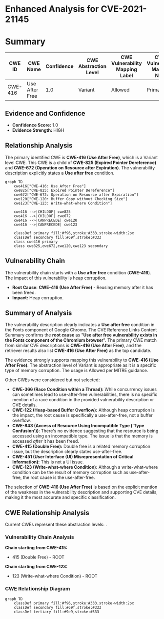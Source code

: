 # Enhanced Analysis for CVE-2021-21145

# Summary
| CWE ID | CWE Name | Confidence | CWE Abstraction Level | CWE Vulnerability Mapping Label | CWE-Vulnerability Mapping Notes |
|---|---|---|---|---|---|
| CWE-416 | Use After Free | 1.0 | Variant | Allowed | Primary CWE |

## Evidence and Confidence

*   **Confidence Score:** 1.0
*   **Evidence Strength:** HIGH

## Relationship Analysis
The primary identified CWE is **CWE-416 (Use After Free)**, which is a Variant level CWE. This CWE is a child of **CWE-825 (Expired Pointer Dereference)** and **CWE-672 (Operation on Resource after Expiration)**. The vulnerability description explicitly states a **Use after free** condition.

```mermaid
graph TD
    cwe416["CWE-416: Use After Free"]
    cwe825["CWE-825: Expired Pointer Dereference"]
    cwe672["CWE-672: Operation on Resource after Expiration"]
    cwe120["CWE-120: Buffer Copy without Checking Size"]
    cwe123["CWE-123: Write-what-where Condition"]

    cwe416 -->|CHILDOF| cwe825
    cwe416 -->|CHILDOF| cwe672
    cwe416 -->|CANPRECEDE| cwe120
    cwe416 -->|CANPRECEDE| cwe123

    classDef primary fill:#f96,stroke:#333,stroke-width:2px
    classDef secondary fill:#69f,stroke:#333
    class cwe416 primary
    class cwe825,cwe672,cwe120,cwe123 secondary
```

## Vulnerability Chain
The vulnerability chain starts with a **Use after free** condition (**CWE-416**). The impact of this vulnerability is heap corruption.
  - **Root Cause:** **CWE-416 (Use After Free)** - Reusing memory after it has been freed.
  - **Impact:** Heap corruption.

## Summary of Analysis
The vulnerability description clearly indicates a **Use after free** condition in the Fonts component of Google Chrome. The CVE Reference Links Content Summary confirms the **root cause** as "**Use after free vulnerability exists in the Fonts component of the Chromium browser**". The primary CWE match from similar CVE descriptions is **CWE-416 (Use After Free)**, and the retriever results also list **CWE-416 (Use After Free)** as the top candidate.

The evidence strongly supports mapping this vulnerability to **CWE-416 (Use After Free)**. The abstraction level of Variant is appropriate as it is a specific type of memory corruption. The usage is Allowed per MITRE guidance.

Other CWEs were considered but not selected:

*   **CWE-366 (Race Condition within a Thread):** While concurrency issues can sometimes lead to use-after-free vulnerabilities, there is no specific mention of a race condition in the provided vulnerability description or CVE details.
*   **CWE-122 (Heap-based Buffer Overflow):** Although heap corruption is the impact, the root cause is specifically a use-after-free, not a buffer overflow.
*   **CWE-843 (Access of Resource Using Incompatible Type ('Type Confusion'))**: There's no evidence suggesting that the resource is being accessed using an incompatible type. The issue is that the memory is accessed *after* it has been freed.
*   **CWE-415 (Double Free):** Double free is a related memory corruption issue, but the description clearly states use-after-free.
*   **CWE-451 (User Interface (UI) Misrepresentation of Critical Information):** This is not a UI issue.
*    **CWE-123 (Write-what-where Condition):** Although a write-what-where condition can be the result of memory corruption such as use-after-free, the root cause is the use-after-free.

The selection of **CWE-416 (Use After Free)** is based on the explicit mention of the weakness in the vulnerability description and supporting CVE details, making it the most accurate and specific classification.


## CWE Relationship Analysis

Current CWEs represent these abstraction levels: .


### Vulnerability Chain Analysis

**Chain starting from CWE-415:**
- 415 (Double Free) - ROOT


**Chain starting from CWE-123:**
- 123 (Write-what-where Condition) - ROOT



### CWE Relationship Diagram

```mermaid
graph TD
    classDef primary fill:#f96,stroke:#333,stroke-width:2px
    classDef secondary fill:#69f,stroke:#333
    classDef tertiary fill:#9e9,stroke:#333
```
